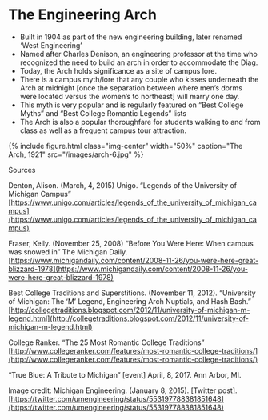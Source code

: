 

# The Engineering Arch

- Built in 1904 as part of the new engineering building, later renamed ‘West Engineering’
- Named after Charles Denison, an engineering professor at the time who recognized the need to build an arch in order to accommodate the Diag.
- Today, the Arch holds significance as a site of campus lore.
- There is a campus myth/lore that any couple who kisses underneath the Arch at midnight [once the separation between where men’s dorms were located versus the women’s to northeast] will marry one day.
- This myth is very popular and is regularly featured on “Best College Myths” and “Best College Romantic Legends” lists
- The Arch is also a popular thoroughfare for students walking to and from class as well as a frequent campus tour attraction.

{% include figure.html class="img-center" width="50%" caption="The Arch, 1921" src="/images/arch-6.jpg" %}

Sources

Denton, Alison. (March, 4, 2015) Unigo. “Legends of the University of Michigan Campus”
	[https://www.unigo.com/articles/legends_of_the_university_of_michigan_campus](https://www.unigo.com/articles/legends_of_the_university_of_michigan_campus) 

Fraser, Kelly. (November 25, 2008) “Before You Were Here: When campus was snowed in” The Michigan Daily. [https://www.michigandaily.com/content/2008-11-26/you-were-here-great-blizzard-1978](https://www.michigandaily.com/content/2008-11-26/you-were-here-great-blizzard-1978)

Best College Traditions and Superstitions. (November 11, 2012). “University of Michigan: The ‘M’ Legend, Engineering Arch Nuptials, and Hash Bash.”
[http://collegetraditions.blogspot.com/2012/11/university-of-michigan-m-legend.html](http://collegetraditions.blogspot.com/2012/11/university-of-michigan-m-legend.html)

College Ranker. “The 25 Most Romantic College Traditions” [http://www.collegeranker.com/features/most-romantic-college-traditions/](http://www.collegeranker.com/features/most-romantic-college-traditions/)

“True Blue: A Tribute to Michigan” [event] April, 8, 2017. Ann Arbor, MI.


Image credit:
Michigan Engineering. (January 8, 2015). [Twitter post].
[https://twitter.com/umengineering/status/553197788381851648](https://twitter.com/umengineering/status/553197788381851648) 
